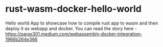 # rust-wasm-docker-hello-world
Hello world App to showcase how to compile rust app to wasm and then deploy it as webapp and docker. You can read the story here - https://paras301.medium.com/webassembly-docker-integration-1966b264e366